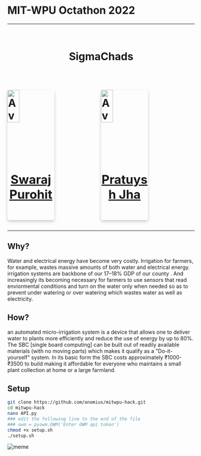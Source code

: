 # MIT-WPU Octathon 2022

---
<br>
<h1 style="width:100%;text-align: center;">SigmaChads<h1>
<br>
<div align="centre" style="display: grid;grid-template-columns: 1fr 1fr">
    <div align="centre" style="box-shadow: 0 4px 8px 0 rgba(6,6,6,0.2);
    border-radius: 5px;
    width:50%">
        <img src=https://i.ibb.co/q5rx5sj/Swaraj-Purohit1.png" alt="Avatar" style="width:50%">
        <div style="width:100%;text-align: center;">
            <a href="https://swarajpurohit.me"><h3>Swaraj Purohit</h3></a>
        </div>
    </div>
    <div align="centre" style="box-shadow: 0 4px 8px 0 rgba(6,6,6,0.2);
    border-radius: 5px;
    width:50%">
        <img src="https://avatars.githubusercontent.com/u/61881158?v=4" alt="Avatar" style="width:50%">
        <div style="width:100%;text-align: center;">
            <a href="https://github.com/Pratyush-svg"><h3>Pratuysh Jha</h3></a>
        </div>
    </div>

</div>

---

## Why?
Water and electrical energy have become very costly. Irrigation for farmers, for example, wastes massive amounts of both water and electrical energy.  irrigation systems are backbone of our  17–18% GDP of our county . And increasingly its becoming necessary for farmers to use sensors that read enviormental conditions and turn on the water only when needed so as to prevent under watering or over watering  which wastes water as well as electricity.

## How?
an automated micro-irrigation system is a device that allows one to deliver water to plants more efficiently and reduce the use of energy by up to 80%. The SBC [single board computing] can be built out of readily available materials (with no moving parts) which makes it qualify as a "Do-it-yourself" system. In its basic form the SBC costs approximately ₹1000-₹3500 to build making it affordable for everyone who maintains a small plant collection at home or a large farmland.



## Setup
``` bash
git clone https://github.com/anomius/mitwpu-hack.git
cd mitwpu-hack
nano API.py
### edit the following line to the end of the file
### owm = pyowm.OWM('Enter OWM api token')
chmod +x setup.sh
./setup.sh
```

![meme](https://memeies.herokuapp.com/farming)
